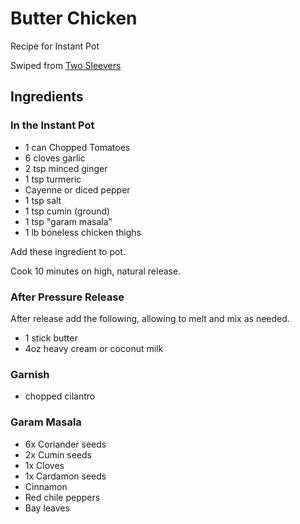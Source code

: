# Butter Chicken

Recipe for Instant Pot

Swiped from [Two Sleevers](https://twosleevers.com/instant-pot-butter-chicken/)

## Ingredients

### In the Instant Pot

- 1 can Chopped Tomatoes
- 6 cloves garlic
- 2 tsp minced ginger
- 1 tsp turmeric
- Cayenne or diced pepper
- 1 tsp salt
- 1 tsp cumin (ground)
- 1 tsp "garam masala"
- 1 lb boneless chicken thighs

Add these ingredient to pot.

Cook 10 minutes on high, natural release.

### After Pressure Release

After release add the following, allowing to melt and mix as needed.

- 1 stick butter
- 4oz heavy cream or coconut milk

### Garnish

- chopped cilantro

### Garam Masala

- 6x Coriander seeds
- 2x Cumin seeds
- 1x Cloves
- 1x Cardamon seeds
- Cinnamon
- Red chile peppers
- Bay leaves
